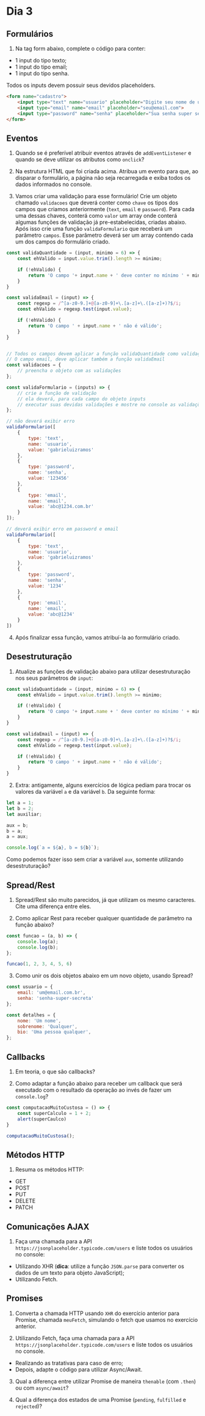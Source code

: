 # Dia 3

## Formulários

1) Na tag form abaixo, complete o código para conter:
- 1 input do tipo texto;
- 1 input do tipo email;
- 1 input do tipo senha.

Todos os inputs devem possuir seus devidos placeholders.
```html
<form name="cadastro">
    <input type="text" name="usuario" placeholder="Digite seu nome de usuário">
    <input type="email" name="email" placeholder="seu@email.com">
    <input type="password" name="senha" placeholder="Sua senha super secreta">
</form>
```

## Eventos

1) Quando se é preferível atribuir eventos através de `addEventListener` e quando se deve utilizar os atributos como `onclick`?

2) Na estrutura HTML que foi criada acima. Atribua um evento para que, ao disparar o formulário, a página não seja recarregada e exiba todos os dados informados no console.

3) Vamos criar uma validação para esse formulário! Crie um objeto chamado `validacoes` que deverá conter como `chave` os tipos dos campos que criamos anteriormente (`text`, `email` e `password`). Para cada uma dessas chaves, conterá como `valor` um array onde conterá algumas funções de validação já pre-estabelecidas, criadas abaixo. Após isso crie uma função `validaFormulario` que receberá um parâmetro `campos`. Esse parâmetro deverá ser um array contendo cada um dos campos do formulário criado.


```js
const validaQuantidade = (input, minimo = 6) => {
    const ehValido = input.value.trim().length >= minimo;

    if (!ehValido) {
        return 'O campo '+ input.name + ' deve conter no mínimo ' + minimo  + ' caracteres';
    }
}

const validaEmail = (input) => {
    const regexp = /^[a-z0-9.]+@[a-z0-9]+\.[a-z]+\.([a-z]+)?$/i;
    const ehValido = regexp.test(input.value);

    if (!ehValido) {
        return 'O campo ' + input.name + ' não é válido';
    }
}


// Todos os campos devem aplicar a função validaQuantidade como validação
// O campo email, deve aplicar também a função validaEmail
const validacoes = {
    // preencha o objeto com as validações  
};

const validaFormulario = (inputs) => {
    // crie a função de validação
    // ela deverá, para cada campo do objeto inputs
    // executar suas devidas validações e mostre no console as validações após sua execução
};

// não deverá exibir erro
validaFormulario([
    {
        type: 'text',
        name: 'usuario',
        value: 'gabrieluizramos'
    },
    {
        type: 'password',
        name: 'senha',
        value: '123456'
    },
    {
        type: 'email',
        name: 'email',
        value: 'abc@1234.com.br'
    }
]);

// deverá exibir erro em password e email
validaFormulario([
    {
        type: 'text',
        name: 'usuario',
        value: 'gabrieluizramos'
    },
    {
        type: 'password',
        name: 'senha',
        value: '1234'
    },
    {
        type: 'email',
        name: 'email',
        value: 'abc@1234'
    }
])
```

4) Após finalizar essa função, vamos atribuí-la ao formulário criado.

## Desestruturação

1) Atualize as funções de validação abaixo para utilizar desestruturação nos seus parâmetros de `input`:
```js
const validaQuantidade = (input, minimo = 6) => {
    const ehValido = input.value.trim().length >= minimo;

    if (!ehValido) {
        return 'O campo '+ input.name + ' deve conter no mínimo ' + minimo  + ' caracteres';
    }
}

const validaEmail = (input) => {
    const regexp = /^[a-z0-9.]+@[a-z0-9]+\.[a-z]+\.([a-z]+)?$/i;
    const ehValido = regexp.test(input.value);

    if (!ehValido) {
        return 'O campo ' + input.name + ' não é válido';
    }
}
```

2) Extra: antigamente, alguns exercícios de lógica pediam para trocar os valores da variável `a` e da variável `b`. Da seguinte forma:
```js
let a = 1;
let b = 2;
let auxiliar;

aux = b;
b = a;
a = aux;

console.log(`a = ${a}, b = ${b}`);
```

Como podemos fazer isso sem criar a variável `aux`, somente utilizando desestruturação?

## Spread/Rest

1) Spread/Rest são muito parecidos, já que utilizam os mesmo caracteres. Cite uma diferença entre eles.

2) Como aplicar Rest para receber qualquer quantidade de parâmetro na função abaixo?
```js
const funcao = (a, b) => {
    console.log(a);
    console.log(b);
};

funcao(1, 2, 3, 4, 5, 6)
```

3) Como unir os dois objetos abaixo em um novo objeto, usando Spread?
```js
const usuario = {
    email: 'um@email.com.br',
    senha: 'senha-super-secreta'
};

const detalhes = {
    nome: 'Um nome',
    sobrenome: 'Qualquer',
    bio: 'Uma pessoa qualquer',
};
```

## Callbacks

1) Em teoria, o que são callbacks?

2) Como adaptar a função abaixo para receber um callback que será executado com o resultado da operação ao invés de fazer um `console.log`?
```js
const computacaoMuitoCustosa = () => {
    const superCalculo = 1 + 2;
    alert(superCaulco)
}

computacaoMuitoCustosa();
```


## Métodos HTTP

1) Resuma os métodos HTTP:
- GET
- POST
- PUT
- DELETE
- PATCH

## Comunicações AJAX

1) Faça uma chamada para a API `https://jsonplaceholder.typicode.com/users` e liste todos os usuários no console:
- Utilizando XHR (**dica**: utilize a função `JSON.parse` para converter os dados de um texto para objeto JavaScript);
- Utilizando Fetch.

## Promises

1) Converta a chamada HTTP usando `XHR` do exercício anterior para Promise, chamada `meuFetch`, simulando o fetch que usamos no exercício anterior.

2) Utilizando Fetch, faça uma chamada para a API `https://jsonplaceholder.typicode.com/users` e liste todos os usuários no console.
- Realizando as tratativas para caso de erro;
- Depois, adapte o código para utilizar Async/Await.

3) Qual a diferença entre utilizar Promise de maneira `thenable` (com `.then`) ou com `async/await`?

4) Qual a diferença dos estados de uma Promise (`pending`, `fulfilled` e `rejected`)?